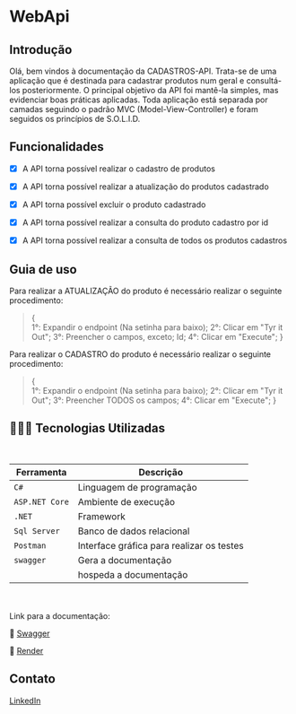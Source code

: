 # WebApi

## Introdução

Olá, bem vindos à documentação da CADASTROS-API. Trata-se de uma aplicação que é destinada para cadastrar produtos num geral e consultá-los posteriormente. O principal objetivo da API foi mantê-la simples, mas evidenciar boas práticas aplicadas. Toda aplicação está separada por camadas seguindo o padrão MVC (Model-View-Controller) e foram seguidos os princípios de S.O.L.I.D.

## Funcionalidades

- [x] A API torna possível realizar o cadastro de produtos
- [x] A API torna possível realizar a atualização do produtos cadastrado
- [x] A API torna possível excluir o produto cadastrado
- [x] A API torna possível realizar a consulta do produto cadastro por id
- [x] A API torna possível realizar a consulta de todos os produtos cadastros


## Guia de uso

Para realizar a ATUALIZAÇÃO do produto é necessário realizar o seguinte procedimento:

> {<br>
> 1°: Expandir o endpoint (Na setinha para baixo);
> 2°: Clicar em "Tyr it Out";
> 3°: Preencher o campos, exceto; Id;
> 4°: Clicar em "Execute";
> }<br>

Para realizar o CADASTRO do produto é necessário realizar o seguinte procedimento:

> {<br>
> 1°: Expandir o endpoint (Na setinha para baixo);
> 2°: Clicar em "Tyr it Out";
> 3°: Preencher TODOS os campos;
> 4°: Clicar em "Execute";
> }<br>



## 👩🏾‍💻 Tecnologias Utilizadas

<br>

| Ferramenta      | Descrição                                                                                                                                |
| --------------- | ---------------------------------------------------------------------------------------------------------------------------------------- |
| `C#`            | Linguagem de programação                                                                                                                 |
| `ASP.NET Core`  | Ambiente de execução                                                                                                                     |
| `.NET`          | Framework                                                                                                                                |
| `Sql Server`    | Banco de dados relacional                                                                                      |
| `Postman`       | Interface gráfica para realizar os testes                                                                                                |
| `swagger`       | Gera a documentação                                                                                                                      |
| `      `        | hospeda a documentação                                                                                                                   |

<br>

<br>
Link para a documentação:

📝 [Swagger]()

📝 [Render]()
<br>

## Contato

[LinkedIn](https://www.linkedin.com/in/tayane-pereira/ "LinkedIn")
